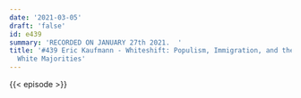 ```yaml
---
date: '2021-03-05'
draft: 'false'
id: e439
summary: 'RECORDED ON JANUARY 27th 2021.  '
title: '#439 Eric Kaufmann - Whiteshift: Populism, Immigration, and the Future of
  White Majorities'
---
```

{{< episode >}}
